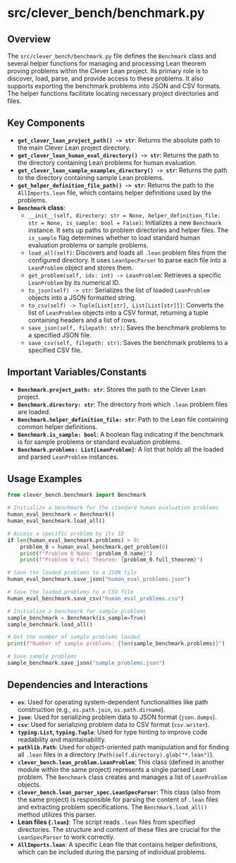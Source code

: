# src/clever_bench/benchmark.py

## Overview
The `src/clever_bench/benchmark.py` file defines the `Benchmark` class and several helper functions for managing and processing Lean theorem proving problems within the Clever Lean project. Its primary role is to discover, load, parse, and provide access to these problems. It also supports exporting the benchmark problems into JSON and CSV formats. The helper functions facilitate locating necessary project directories and files.

## Key Components
- **`get_clever_lean_project_path() -> str`**: Returns the absolute path to the main Clever Lean project directory.
- **`get_clever_lean_human_eval_directory() -> str`**: Returns the path to the directory containing Lean problems for human evaluation.
- **`get_clever_lean_sample_examples_directory() -> str`**: Returns the path to the directory containing sample Lean problems.
- **`get_helper_definition_file_path() -> str`**: Returns the path to the `AllImports.lean` file, which contains helper definitions used by the problems.
- **`Benchmark` class**:
    - `__init__(self, directory: str = None, helper_definition_file: str = None, is_sample: bool = False)`: Initializes a new `Benchmark` instance. It sets up paths to problem directories and helper files. The `is_sample` flag determines whether to load standard human evaluation problems or sample problems.
    - `load_all(self)`: Discovers and loads all `.lean` problem files from the configured directory. It uses `LeanSpecParser` to parse each file into a `LeanProblem` object and stores them.
    - `get_problem(self, idx: int) -> LeanProblem`: Retrieves a specific `LeanProblem` by its numerical ID.
    - `to_json(self) -> str`: Serializes the list of loaded `LeanProblem` objects into a JSON formatted string.
    - `to_csv(self) -> Tuple[List[str], List[List[str]]]`: Converts the list of `LeanProblem` objects into a CSV format, returning a tuple containing headers and a list of rows.
    - `save_json(self, filepath: str)`: Saves the benchmark problems to a specified JSON file.
    - `save_csv(self, filepath: str)`: Saves the benchmark problems to a specified CSV file.

## Important Variables/Constants
- **`Benchmark.project_path: str`**: Stores the path to the Clever Lean project.
- **`Benchmark.directory: str`**: The directory from which `.lean` problem files are loaded.
- **`Benchmark.helper_definition_file: str`**: Path to the Lean file containing common helper definitions.
- **`Benchmark.is_sample: bool`**: A boolean flag indicating if the benchmark is for sample problems or standard evaluation problems.
- **`Benchmark.problems: List[LeanProblem]`**: A list that holds all the loaded and parsed `LeanProblem` instances.

## Usage Examples
```python
from clever_bench.benchmark import Benchmark

# Initialize a benchmark for the standard human evaluation problems
human_eval_benchmark = Benchmark()
human_eval_benchmark.load_all()

# Access a specific problem by its ID
if len(human_eval_benchmark.problems) > 0:
    problem_0 = human_eval_benchmark.get_problem(0)
    print(f"Problem 0 Name: {problem_0.name}")
    print(f"Problem 0 Full Theorem: {problem_0.full_theorem}")

# Save the loaded problems to a JSON file
human_eval_benchmark.save_json("human_eval_problems.json")

# Save the loaded problems to a CSV file
human_eval_benchmark.save_csv("human_eval_problems.csv")

# Initialize a benchmark for sample problems
sample_benchmark = Benchmark(is_sample=True)
sample_benchmark.load_all()

# Get the number of sample problems loaded
print(f"Number of sample problems: {len(sample_benchmark.problems)}")

# Save sample problems
sample_benchmark.save_json("sample_problems.json")
```

## Dependencies and Interactions
- **`os`**: Used for operating system-dependent functionalities like path construction (e.g., `os.path.join`, `os.path.dirname`).
- **`json`**: Used for serializing problem data to JSON format (`json.dumps`).
- **`csv`**: Used for serializing problem data to CSV format (`csv.writer`).
- **`typing.List`, `typing.Tuple`**: Used for type hinting to improve code readability and maintainability.
- **`pathlib.Path`**: Used for object-oriented path manipulation and for finding all `.lean` files in a directory (`Path(self.directory).glob("*.lean")`).
- **`clever_bench.lean_problem.LeanProblem`**: This class (defined in another module within the same project) represents a single parsed Lean problem. The `Benchmark` class creates and manages a list of `LeanProblem` objects.
- **`clever_bench.lean_parser_spec.LeanSpecParser`**: This class (also from the same project) is responsible for parsing the content of `.lean` files and extracting problem specifications. The `Benchmark.load_all()` method utilizes this parser.
- **Lean files (`.lean`)**: The script reads `.lean` files from specified directories. The structure and content of these files are crucial for the `LeanSpecParser` to work correctly.
- **`AllImports.lean`**: A specific Lean file that contains helper definitions, which can be included during the parsing of individual problems.
